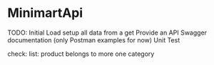 # MinimartApi

TODO:
Initial Load
setup all data from a get
Provide an API Swagger documentation (only Postman examples for now)
Unit Test

check:
 list: product belongs to more one category
